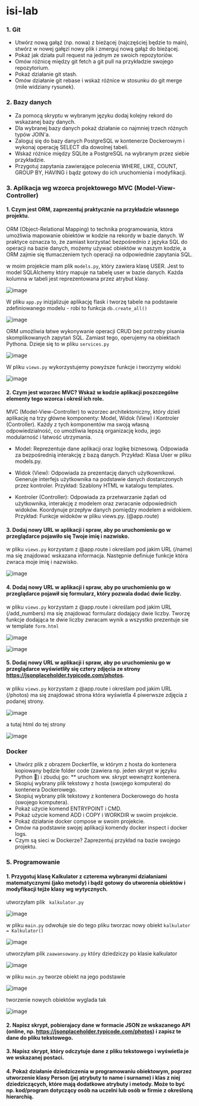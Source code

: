 # isi-lab

###  1. Git

* Utwórz nową gałąź (np. nowa) z bieżącej (najczęściej będzie to main), stwórz w nowej gałęzi nowy plik i zmerguj nową gałąź do bieżącej.
* Pokaż jak działa pull request na jednym ze swoich repozytoriów.
* Omów różnicę między git fetch a git pull na przykładzie swojego repozytorium.
* Pokaż działanie git stash.
* Omów działanie git rebase i wskaż różnice w stosunku do git merge (mile widziany rysunek).
  
### 2. Bazy danych

* Za pomocą skryptu w wybranym języku dodaj kolejny rekord do wskazanej bazy danych.
* Dla wybranej bazy danych pokaż działanie co najmniej trzech różnych typów JOIN'a.
* Zaloguj się do bazy danych PostgreSQL w kontenerze Dockerowym i wykonaj operację SELECT dla dowolnej tabeli.
* Wskaż różnice między SQLite a PostgreSQL na wybranym przez siebie przykładzie.
* Przygotuj zapytania zawierające polecenia WHERE, LIKE, COUNT, GROUP BY, HAVING i bądz gotowy do ich uruchomienia i modyfikacji.
  
### 3. Aplikacja wg wzorca projektowego MVC (Model-View-Controller)

#### 1. Czym jest ORM, zaprezentuj praktycznie na przykładzie własnego projektu.
ORM (Object-Relational Mapping) to technika programowania, która umożliwia mapowanie obiektów w kodzie na rekordy w bazie danych. W praktyce oznacza to, że zamiast korzystać bezpośrednio z języka SQL do operacji na bazie danych, możemy używać obiektów w naszym kodzie, a ORM zajmie się tłumaczeniem tych operacji na odpowiednie zapytania SQL.

w moim projekcie mam plik ```models.py```, który zawiera klasę USER. Jest to model SQLAlchemy który mapuje na tabelę user w bazie danych. Każda kolumna w tabeli jest reprezentowana przez atrybut klasy.

![image](https://github.com/patrycjaprzybysz/isi-lab/assets/100605325/30921cda-fd5e-42e9-aab9-ca1f3c22efb4)


W pliku ```app.py``` inizjalizuje aplikację flask i tworzę tabele na podstawie zdefiniowanego modelu - robi to funkcja ```db.create_all()``` 

![image](https://github.com/patrycjaprzybysz/isi-lab/assets/100605325/b5963dfc-a06a-4b40-8639-412c97fd43f3)

ORM umożliwia łatwe wykonywanie operacji CRUD bez potrzeby pisania skomplikowanych zapytań SQL. Zamiast tego, operujemy na obiektach Pythona. Dzieje się to w pliku ```services.py```

![image](https://github.com/patrycjaprzybysz/isi-lab/assets/100605325/73e291eb-514e-41da-80e3-c7df748c0044)

W pliku ```views.py``` wykorzystujemy powyższe funkcje i tworzymy widoki 

![image](https://github.com/patrycjaprzybysz/isi-lab/assets/100605325/304561ff-25e0-4ef4-86d9-753727a3a5fd)

#### 2. Czym jest wzorzec MVC? Wskaż w kodzie aplikacji poszczególne elementy tego wzorca i określ ich role.

MVC (Model-View-Controller) to wzorzec architektoniczny, który dzieli aplikację na trzy główne komponenty: Model, Widok (View) i Kontroler (Controller). Każdy z tych komponentów ma swoją własną odpowiedzialność, co umożliwia lepszą organizację kodu, jego modularność i łatwość utrzymania.

* Model:
Reprezentuje dane aplikacji oraz logikę biznesową.
Odpowiada za bezpośrednią interakcję z bazą danych.
Przykład: Klasa User w pliku models.py.

* Widok (View):
Odpowiada za prezentację danych użytkownikowi.
Generuje interfejs użytkownika na podstawie danych dostarczonych przez kontroler.
Przykład: Szablony HTML w katalogu templates.

* Kontroler (Controller):
Odpowiada za przetwarzanie żądań od użytkownika, interakcję z modelem oraz zwracanie odpowiednich widoków.
Koordynuje przepływ danych pomiędzy modelem a widokiem.
Przykład: Funkcje widoków w pliku views.py. (@app.route)

#### 3. Dodaj nowy URL w aplikacji i spraw, aby po uruchomieniu go w przeglądarce pojawiło się Twoje imię i nazwisko.

w pliku ```views.py``` korzystam z @app.route i określam pod jakim URL (/name) ma się znajdować wskazana informacja. Następnie definiuje funkcje która zwraca moje imię i nazwisko.

![image](https://github.com/patrycjaprzybysz/isi-lab/assets/100605325/10471b5c-8c20-44e2-89da-f3c620f7fd92)


#### 4. Dodaj nowy URL w aplikacji i spraw, aby po uruchomieniu go w przeglądarce pojawił się formularz, który pozwala dodać dwie liczby.

w pliku ```views.py``` korzystam z @app.route i określam pod jakim URL (/add_numbers) ma się znajdować formularz dodający dwie liczby. Tworzę funkcje dodająca te dwie liczby zwracam wynik a wszystko prezentuje sie w template ```form.html```

![image](https://github.com/patrycjaprzybysz/isi-lab/assets/100605325/0804c8ea-00fa-435c-8fde-f09043f95b3b)

![image](https://github.com/patrycjaprzybysz/isi-lab/assets/100605325/fefcc189-c47f-4286-be8c-6c2d72d8ff0a)


#### 5. Dodaj nowy URL w aplikacji i spraw, aby po uruchomieniu go w przeglądarce wyświetliły się cztery zdjęcia ze strony https://jsonplaceholder.typicode.com/photos.

w pliku ```views.py``` korzystam z @app.route i określam pod jakim URL (/photos) ma się znajdować strona która wyświetla 4 piwerwsze zdjęcia z podanej strony.

![image](https://github.com/patrycjaprzybysz/isi-lab/assets/100605325/727bd7b5-a609-4000-8be7-a89212413748)

a tutaj html do tej strony

![image](https://github.com/patrycjaprzybysz/isi-lab/assets/100605325/872b5822-12eb-4674-85b7-18eca9d4f6cb)


  
### Docker

* Utwórz plik z obrazem Dockerfile, w którym z hosta do kontenera kopiowany będzie folder code (zawiera np. jeden skrypt w języku Python 🐍) i zbuduj go:
** uruchom ww. skrypt wewnątrz kontenera.
* Skopiuj wybrany plik tekstowy z hosta (swojego komputera) do kontenera Dockerowego.
* Skopiuj wybrany plik tekstowy z kontenera Dockerowego do hosta (swojego komputera).
* Pokaż użycie komend ENTRYPOINT i CMD.
* Pokaż użycie komend ADD i COPY i WORKDIR w swoim projekcie.
* Pokaż działanie docker compose w swoim projekcie.
* Omów na podstawie swojej aplikacji komendy docker inspect i docker logs.
* Czym są sieci w Dockerze? Zaprezentuj przykład na bazie swojego projektu.
  
### 5. Programowanie

#### 1. Przygotuj klasę Kalkulator z czterema wybranymi działaniami matematycznymi (jako metody) i bądź gotowy do utworenia obiektów i modyfikacji tejże klasy wg wytycznych.

utworzyłam plik ``` kalkulator.py``` 

![image](https://github.com/patrycjaprzybysz/isi-lab/assets/100605325/b19f4c87-c13a-4cf3-9809-f757949cc339)

w pliku ```main.py``` odwołuje sie do tego pliku tworzac nowy obiekt ```kalkulator = Kalkulator()``` 

![image](https://github.com/patrycjaprzybysz/isi-lab/assets/100605325/f391f5ba-2a26-45bb-9b27-181370a57fca)

utworzyłam plik ```zaawansowany.py``` który dziedziczy po klasie kalkulator

![image](https://github.com/patrycjaprzybysz/isi-lab/assets/100605325/3be9093f-59dc-43f6-b0a9-896f244459e6)

w pliku ```main.py``` tworze obiekt na jego podstawie

![image](https://github.com/patrycjaprzybysz/isi-lab/assets/100605325/31442738-fa8e-4851-824f-f0ce307bcc8a)

tworzenie nowych obiektów wyglada tak

![image](https://github.com/patrycjaprzybysz/isi-lab/assets/100605325/3e22f21d-c2ba-4569-8cd2-5854909ab4aa)

#### 2. Napisz skrypt, pobierajacy dane w formacie JSON ze wskazanego API (online, np. https://jsonplaceholder.typicode.com/photos) i zapisz te dane do pliku tekstowego.

#### 3. Napisz skrypt, który odczytuje dane z pliku tekstowego i wyświetla je we wskazanej postaci.
#### 4. Pokaż działanie dziedziczenia w programowaniu obiektowym, poprzez utworzenie klasy Person (jej atrybuty to name i surname) i klas z niej dziedziczących, które mają dodatkowe atrybuty i metody. Może to być np. kod/program dotyczący osób na uczelni lub osób w firmie z określoną hierarchią.
